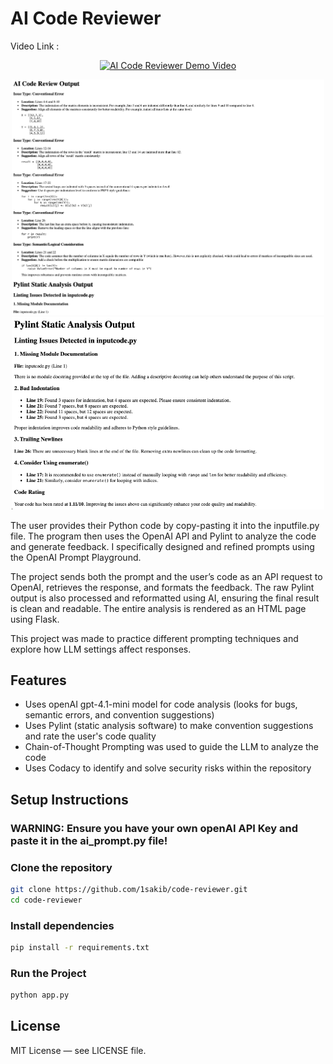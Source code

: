 
# AI Code Reviewer

<!-- Embedded Video Thumbnail -->
Video Link : 
<p align="center">
  <a href="https://www.youtube.com/watch?v=9v244vSPgLE" target="_blank">
    <img src="https://img.youtube.com/vi/9v244vSPgLE/0.jpg" alt="AI Code Reviewer Demo Video" width="650"/>
  </a>
</p>

<!-- Two Images -->
<p align="center">
  <img src="ai_review_demonstration.png" alt="First Image" width="500"/>
  <img src="static_analysis_demonstration.png" alt="Second Image" width="500"/>
</p>


The user provides their Python code by copy-pasting it into the inputfile.py file. The program then uses the OpenAI API and Pylint to analyze the code and generate feedback. I specifically designed and refined prompts using the OpenAI Prompt Playground.

The project sends both the prompt and the user’s code as an API request to OpenAI, retrieves the response, and formats the feedback. The raw Pylint output is also processed and reformatted using AI, ensuring the final result is clean and readable. The entire analysis is rendered as an HTML page using Flask.

This project was made to practice different prompting techniques and explore how LLM settings affect responses. 


## Features

- Uses openAI gpt-4.1-mini model for code analysis (looks for bugs, semantic errors, and convention suggestions)
- Uses Pylint (static analysis software) to make convention suggestions and rate the user's code quality
- Chain-of-Thought Prompting was used to guide the LLM to analyze the code
- Uses Codacy to identify and solve security risks within the repository

## Setup Instructions

### WARNING: Ensure you have your own openAI API Key and paste it in the ai_prompt.py file!

### Clone the repository

```bash
git clone https://github.com/1sakib/code-reviewer.git
cd code-reviewer
```
### Install dependencies

```bash
pip install -r requirements.txt
```

### Run the Project

```bash
python app.py
```


## License

MIT License — see LICENSE file.
